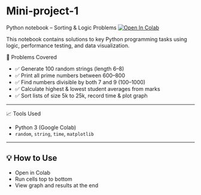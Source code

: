 # Mini-project-1
Python notebook – Sorting & Logic Problems
[![Open In Colab](https://colab.research.google.com/assets/colab-badge.svg)](https://colab.research.google.com/github/pehal6/Mini-project-1/blob/main/python_assignment.ipynb)


This notebook contains solutions to key Python programming tasks using logic, performance testing, and data visualization.

📌 Problems Covered

- ✅ Generate 100 random strings (length 6–8)
- ✅ Print all prime numbers between 600–800
- ✅ Find numbers divisible by both 7 and 9 (100–1000)
- ✅ Calculate highest & lowest student averages from marks
- ✅ Sort lists of size 5k to 25k, record time & plot graph

---

📈 Tools Used

- Python 3 (Google Colab)
- `random`, `string`, `time`, `matplotlib`

---

## 💡 How to Use

- Open in Colab
- Run cells top to bottom
- View graph and results at the end

